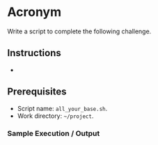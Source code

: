 # Acronym

Write a script to complete the following challenge.

## Instructions

- 

## Prerequisites

- Script name: `all_your_base.sh`.
- Work directory: `~/project`.

### Sample Execution / Output
